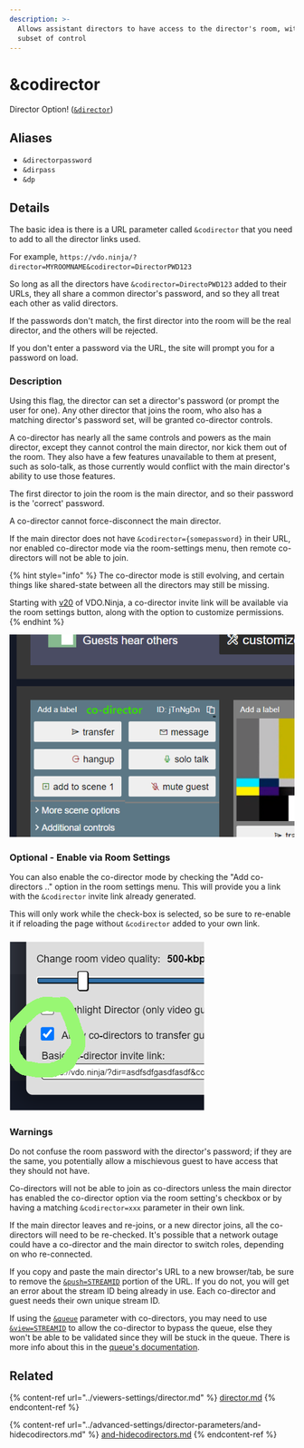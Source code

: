 ```yaml
---
description: >-
  Allows assistant directors to have access to the director's room, with a
  subset of control
---
```


# \&codirector

Director Option! ([`&director`](../viewers-settings/director.md))

## Aliases

* `&directorpassword`
* `&dirpass`
* `&dp`

## Details

The basic idea is there is a URL parameter called `&codirector` that you need to add to all the director links used.

For example, `https://vdo.ninja/?director=MYROOMNAME&codirector=DirectorPWD123`

So long as all the directors have `&codirector=DirectoPWD123` added to their URLs, they all share a common director's password, and so they all treat each other as valid directors.

If the passwords don't match, the first director into the room will be the real director, and the others will be rejected.

If you don't enter a password via the URL, the site will prompt you for a password on load.

### Description

Using this flag, the director can set a director's password (or prompt the user for one). Any other director that joins the room, who also has a matching director's password set, will be granted co-director controls.

A co-director has nearly all the same controls and powers as the main director, except they cannot control the main director, nor kick them out of the room. They also have a few features unavailable to them at present, such as solo-talk, as those currently would conflict with the main director's ability to use those features.

The first director to join the room is the main director, and so their password is the 'correct' password.

A co-director cannot force-disconnect the main director.

If the main director does not have `&codirector={somepassword}` in their URL, nor enabled co-director mode via the room-settings menu, then remote co-directors will not be able to join.

{% hint style="info" %}
The co-director mode is still evolving, and certain things like shared-state between all the directors may still be missing.

Starting with [v20](../release-notes/v20.md) of VDO.Ninja, a co-director invite link will be available via the room settings button, along with the option to customize permissions.
{% endhint %}

![The co-directors have a special color assigned to them](<../.gitbook/assets/image (31) (1).png>)

### Optional - Enable via Room Settings

You can also enable the co-director mode by checking the "Add co-directors .." option in the room settings menu. This will provide you a link with the `&codirector` invite link already generated.

This will only work while the check-box is selected, so be sure to re-enable it if reloading the page without `&codirector` added to your own link.

### ![](<../.gitbook/assets/image (12) (3).png>)

### Warnings

Do not confuse the room password with the director's password; if they are the same, you potentially allow a mischievous guest to have access that they should not have.

Co-directors will not be able to join as co-directors unless the main director has enabled the co-director option via the room setting's checkbox or by having a matching `&codirector=xxx` parameter in their own link.

If the main director leaves and re-joins, or a new director joins, all the co-directors will need to be re-checked. It's possible that a network outage could have a co-director and the main director to switch roles, depending on who re-connected.

If you copy and paste the main director's URL to a new browser/tab, be sure to remove the [`&push=STREAMID`](../source-settings/push.md) portion of the URL. If you do not, you will get an error about the stream ID being already in use. Each co-director and guest needs their own unique stream ID.

If using the [`&queue`](../general-settings/queue.md) parameter with co-directors, you may need to use [`&view=STREAMID`](../advanced-settings/view-parameters/view.md) to allow the co-director to bypass the queue, else they won't be able to be validated since they will be stuck in the queue. There is more info about this in the [queue's documentation](../general-settings/queue.md).

## Related

{% content-ref url="../viewers-settings/director.md" %}
[director.md](../viewers-settings/director.md)
{% endcontent-ref %}

{% content-ref url="../advanced-settings/director-parameters/and-hidecodirectors.md" %}
[and-hidecodirectors.md](../advanced-settings/director-parameters/and-hidecodirectors.md)
{% endcontent-ref %}

